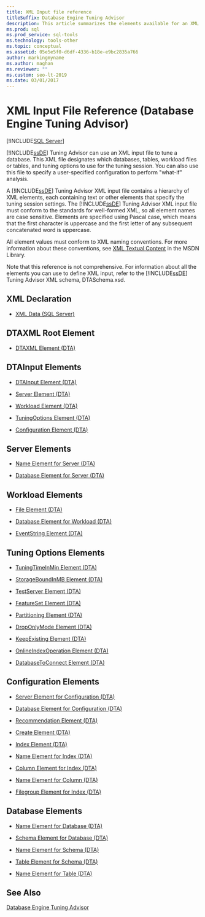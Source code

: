 ```yaml
---
title: XML Input file reference
titleSuffix: Database Engine Tuning Advisor
description: This article summarizes the elements available for an XML input file that Database Engine Tuning Advisor uses to tune a database.
ms.prod: sql
ms.prod_service: sql-tools
ms.technology: tools-other
ms.topic: conceptual
ms.assetid: 05e5e5f0-d6df-4336-b18e-e9bc2835a766
author: markingmyname
ms.author: maghan
ms.reviewer: ""
ms.custom: seo-lt-2019
ms.date: 03/01/2017
---
```


# XML Input File Reference (Database Engine Tuning Advisor)

 [!INCLUDE[SQL Server](../../includes/applies-to-version/_ssnoversion.md)]

[!INCLUDE[ssDE](../../includes/ssde-md.md)] Tuning Advisor can use an XML input file to tune a database. This XML file designates which databases, tables, workload files or tables, and tuning options to use for the tuning session. You can also use this file to specify a user-specified configuration to perform "what-if" analysis.  
  
 A [!INCLUDE[ssDE](../../includes/ssde-md.md)] Tuning Advisor XML input file contains a hierarchy of XML elements, each containing text or other elements that specify the tuning session settings. The [!INCLUDE[ssDE](../../includes/ssde-md.md)] Tuning Advisor XML input file must conform to the standards for well-formed XML, so all element names are case sensitive. Elements are specified using Pascal case, which means that the first character is uppercase and the first letter of any subsequent concatenated word is uppercase.  
  
 All element values must conform to XML naming conventions. For more information about these conventions, see [XML Textual Content](https://go.microsoft.com/fwlink/?LinkId=7614) in the MSDN Library.  
  
 Note that this reference is not comprehensive. For information about all the elements you can use to define XML input, refer to the [!INCLUDE[ssDE](../../includes/ssde-md.md)] Tuning Advisor XML schema, DTASchema.xsd.  
  
## XML Declaration  
  
-   [XML Data &#40;SQL Server&#41;](../../relational-databases/xml/xml-data-sql-server.md)  
  
## DTAXML Root Element  
  
-   [DTAXML Element &#40;DTA&#41;](../../tools/dta/dtaxml-element-dta.md)  
  
## DTAInput Elements  
  
-   [DTAInput Element &#40;DTA&#41;](../../tools/dta/dtainput-element-dta.md)  
  
-   [Server Element &#40;DTA&#41;](../../tools/dta/server-element-dta.md)  
  
-   [Workload Element &#40;DTA&#41;](../../tools/dta/workload-element-dta.md)  
  
-   [TuningOptions Element &#40;DTA&#41;](../../tools/dta/tuningoptions-element-dta.md)  
  
-   [Configuration Element &#40;DTA&#41;](../../tools/dta/configuration-element-dta.md)  
  
## Server Elements  
  
-   [Name Element for Server &#40;DTA&#41;](../../tools/dta/name-element-for-server-dta.md)  
  
-   [Database Element for Server &#40;DTA&#41;](../../tools/dta/database-element-for-server-dta.md)  
  
## Workload Elements  
  
-   [File Element &#40;DTA&#41;](../../tools/dta/file-element-dta.md)  
  
-   [Database Element for Workload &#40;DTA&#41;](../../tools/dta/database-element-for-workload-dta.md)  
  
-   [EventString Element &#40;DTA&#41;](../../tools/dta/eventstring-element-dta.md)  
  
## Tuning Options Elements  
  
-   [TuningTimeInMin Element &#40;DTA&#41;](../../tools/dta/tuningtimeinmin-element-dta.md)  
  
-   [StorageBoundInMB Element &#40;DTA&#41;](../../tools/dta/storageboundinmb-element-dta.md)  
  
-   [TestServer Element &#40;DTA&#41;](../../tools/dta/testserver-element-dta.md)  
  
-   [FeatureSet Element &#40;DTA&#41;](../../tools/dta/featureset-element-dta.md)  
  
-   [Partitioning Element &#40;DTA&#41;](../../tools/dta/partitioning-element-dta.md)  
  
-   [DropOnlyMode Element &#40;DTA&#41;](../../tools/dta/droponlymode-element-dta.md)  
  
-   [KeepExisting Element &#40;DTA&#41;](../../tools/dta/keepexisting-element-dta.md)  
  
-   [OnlineIndexOperation Element &#40;DTA&#41;](../../tools/dta/onlineindexoperation-element-dta.md)  
  
-   [DatabaseToConnect Element &#40;DTA&#41;](../../tools/dta/databasetoconnect-element-dta.md)  
  
## Configuration Elements  
  
-   [Server Element for Configuration &#40;DTA&#41;](../../tools/dta/server-element-for-configuration-dta.md)  
  
-   [Database Element for Configuration &#40;DTA&#41;](../../tools/dta/database-element-for-configuration-dta.md)  
  
-   [Recommendation Element &#40;DTA&#41;](../../tools/dta/recommendation-element-dta.md)  
  
-   [Create Element &#40;DTA&#41;](../../tools/dta/create-element-dta.md)  
  
-   [Index Element &#40;DTA&#41;](../../tools/dta/index-element-dta.md)  
  
-   [Name Element for Index &#40;DTA&#41;](../../tools/dta/name-element-for-index-dta.md)  
  
-   [Column Element for Index &#40;DTA&#41;](../../tools/dta/column-element-for-index-dta.md)  
  
-   [Name Element for Column &#40;DTA&#41;](../../tools/dta/name-element-for-column-dta.md)  
  
-   [Filegroup Element for Index &#40;DTA&#41;](../../tools/dta/filegroup-element-for-index-dta.md)  
  
## Database Elements  
  
-   [Name Element for Database &#40;DTA&#41;](../../tools/dta/name-element-for-database-dta.md)  
  
-   [Schema Element for Database &#40;DTA&#41;](../../tools/dta/schema-element-for-database-dta.md)  
  
-   [Name Element for Schema &#40;DTA&#41;](../../tools/dta/name-element-for-schema-dta.md)  
  
-   [Table Element for Schema &#40;DTA&#41;](../../tools/dta/table-element-for-schema-dta.md)  
  
-   [Name Element for Table &#40;DTA&#41;](../../tools/dta/name-element-for-table-dta.md)  
  
## See Also  
 [Database Engine Tuning Advisor](../../relational-databases/performance/database-engine-tuning-advisor.md)  
  
  
